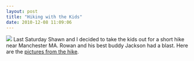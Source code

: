 ```yaml
---
layout: post
title: "Hiking with the Kids"
date: 2010-12-08 11:09:06
---
```

[![](http://photos.thecave.com/Rowan/Hiking-with-the-Kids/IMG0104/1119303503_Dssji-Th.jpg)](http://photos.thecave.com/Rowan/Hiking-with-the-Kids/14984680_eVWkp) Last Saturday Shawn and I decided to take the kids out for a short hike near Manchester MA. Rowan and his best buddy Jackson had a blast. Here are the [pictures from the hike](http://photos.thecave.com/Rowan/Hiking-with-the-Kids/14984680_eVWkp).

